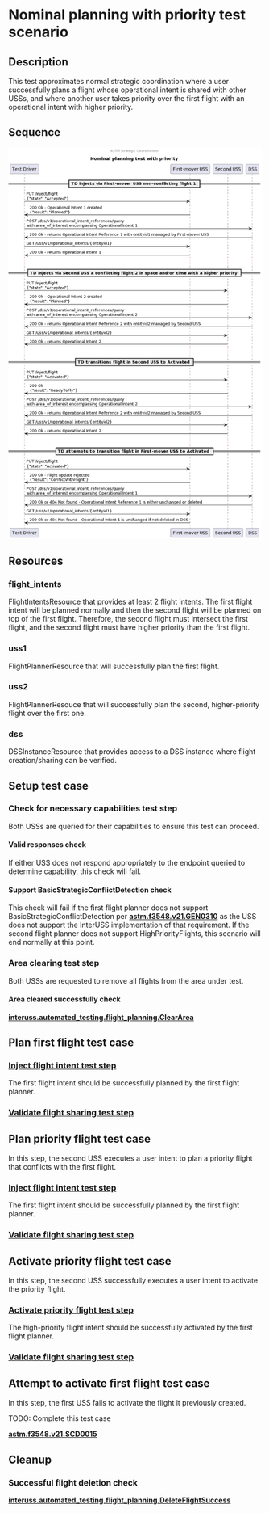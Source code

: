 # Nominal planning with priority test scenario

## Description

This test approximates normal strategic coordination where a user successfully
plans a flight whose operational intent is shared with other USSs, and where
another user takes priority over the first flight with an operational intent
with higher priority.

## Sequence

![Sequence diagram](sequence.png)

## Resources

### flight_intents

FlightIntentsResource that provides at least 2 flight intents.  The first flight intent will be planned normally and then the second flight will be planned on top of the first flight.  Therefore, the second flight must intersect the first flight, and the second flight must have higher priority than the first flight.

### uss1

FlightPlannerResource that will successfully plan the first flight.

### uss2

FlightPlannerResouce that will successfully plan the second, higher-priority flight over the first one.

### dss

DSSInstanceResource that provides access to a DSS instance where flight creation/sharing can be verified.

## Setup test case

### Check for necessary capabilities test step

Both USSs are queried for their capabilities to ensure this test can proceed.

#### Valid responses check

If either USS does not respond appropriately to the endpoint queried to determine capability, this check will fail.

#### Support BasicStrategicConflictDetection check

This check will fail if the first flight planner does not support BasicStrategicConflictDetection per **[astm.f3548.v21.GEN0310](../../../../requirements/astm/f3548/v21.md)** as the USS does not support the InterUSS implementation of that requirement.  If the second flight planner does not support HighPriorityFlights, this scenario will end normally at this point.

### Area clearing test step

Both USSs are requested to remove all flights from the area under test.

#### Area cleared successfully check

**[interuss.automated_testing.flight_planning.ClearArea](../../../../requirements/interuss/automated_testing/flight_planning.md)**

## Plan first flight test case

### [Inject flight intent test step](../../../flight_planning/inject_successful_flight_intent.md)

The first flight intent should be successfully planned by the first flight planner.

### [Validate flight sharing test step](../validate_shared_operational_intent.md)

## Plan priority flight test case

In this step, the second USS executes a user intent to plan a priority flight that conflicts with the first flight.

### [Inject flight intent test step](../../../flight_planning/inject_successful_flight_intent.md)

The first flight intent should be successfully planned by the first flight planner.

### [Validate flight sharing test step](../validate_shared_operational_intent.md)

## Activate priority flight test case

In this step, the second USS successfully executes a user intent to activate the priority flight.

### [Activate priority flight test step](../../../flight_planning/successfully_activate_flight.md)

The high-priority flight intent should be successfully activated by the first flight planner.

### [Validate flight sharing test step](../validate_shared_operational_intent.md)

## Attempt to activate first flight test case

In this step, the first USS fails to activate the flight it previously created.

TODO: Complete this test case

**[astm.f3548.v21.SCD0015](../../../../requirements/astm/f3548/v21.md)**

## Cleanup

### Successful flight deletion check

**[interuss.automated_testing.flight_planning.DeleteFlightSuccess](../../../../requirements/interuss/automated_testing/flight_planning.md)**
